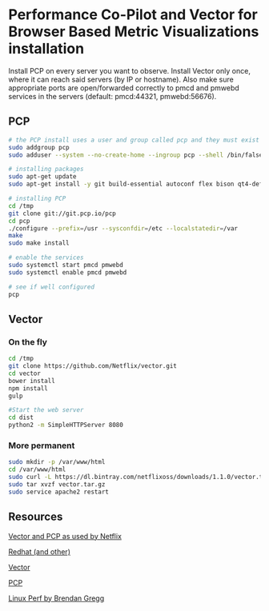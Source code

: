 # Performance Co-Pilot and Vector for Browser Based Metric Visualizations installation
Install PCP on every server you want to observe. Install Vector only once, where it can reach said servers (by IP or hostname). Also make sure appropriate ports are open/forwarded correctly to pmcd and pmwebd services in the servers (default: pmcd:44321, pmwebd:56676).

## PCP
```sh
# the PCP install uses a user and group called pcp and they must exist
sudo addgroup pcp
sudo adduser --system --no-create-home --ingroup pcp --shell /bin/false --disabled-password pcp

# installing packages
sudo apt-get update
sudo apt-get install -y git build-essential autoconf flex bison qt4-default qt4-qmake pkg-config libmicrohttpd10 libmicrohttpd-dev

# installing PCP
cd /tmp
git clone git://git.pcp.io/pcp
cd pcp
./configure --prefix=/usr --sysconfdir=/etc --localstatedir=/var
make
sudo make install

# enable the services
sudo systemctl start pmcd pmwebd
sudo systemctl enable pmcd pmwebd

# see if well configured
pcp
```

## Vector 
### On the fly
```sh
cd /tmp
git clone https://github.com/Netflix/vector.git
cd vector
bower install
npm install
gulp

#Start the web server
cd dist
python2 -m SimpleHTTPServer 8080
```

### More permanent
```sh
sudo mkdir -p /var/www/html
cd /var/www/html
sudo curl -L https://dl.bintray.com/netflixoss/downloads/1.1.0/vector.tar.gz -o vector.tar.gz
sudo tar xvzf vector.tar.gz
sudo service apache2 restart
```

## Resources
[Vector and PCP as used by Netflix](http://techblog.netflix.com/2015/04/introducing-vector-netflixs-on-host.html)

[Redhat (and other)](http://rhelblog.redhat.com/2015/12/18/getting-started-using-performance-co-pilot-and-vector-for-browser-based-metric-visualizations/)

[Vector](http://vectoross.io/)

[PCP](http://pcp.io/documentation.html)

[Linux Perf by Brendan Gregg](http://www.brendangregg.com/linuxperf.html)
